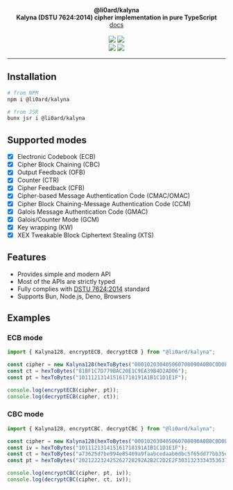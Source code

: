 <p align="center">
    <b>@li0ard/kalyna</b><br>
    <b>Kalyna (DSTU 7624:2014) cipher implementation in pure TypeScript</b>
    <br>
    <a href="https://li0ard.is-cool.dev/kalyna">docs</a>
    <br><br>
    <a href="https://github.com/li0ard/kalyna/actions/workflows/test.yml"><img src="https://github.com/li0ard/kalyna/actions/workflows/test.yml/badge.svg" /></a>
    <a href="https://github.com/li0ard/kalyna/blob/main/LICENSE"><img src="https://img.shields.io/github/license/li0ard/kalyna" /></a>
    <br>
    <a href="https://npmjs.com/package/@li0ard/kalyna"><img src="https://img.shields.io/npm/v/@li0ard/kalyna" /></a>
    <a href="https://jsr.io/@li0ard/kalyna"><img src="https://jsr.io/badges/@li0ard/kalyna" /></a>
    <br>
    <hr>
</p>

## Installation

```bash
# from NPM
npm i @li0ard/kalyna

# from JSR
bunx jsr i @li0ard/kalyna
```

## Supported modes
- [x] Electronic Codebook (ECB)
- [x] Cipher Block Chaining (CBC)
- [x] Output Feedback (OFB)
- [x] Counter (CTR)
- [x] Cipher Feedback (CFB)
- [x] Cipher-based Message Authentication Code (CMAC/OMAC)
- [x] Cipher Block Chaining-Message Authentication Code (CCM)
- [x] Galois Message Authentication Code (GMAC)
- [x] Galois/Counter Mode (GCM)
- [x] Key wrapping (KW)
- [x] XEX Tweakable Block Ciphertext Stealing (XTS)

## Features
- Provides simple and modern API
- Most of the APIs are strictly typed
- Fully complies with [DSTU 7624:2014](https://online.budstandart.com/upload/documents/121/109736_2.pdf) standard
- Supports Bun, Node.js, Deno, Browsers

## Examples
### ECB mode
```ts
import { Kalyna128, encryptECB, decryptECB } from "@li0ard/kalyna";

const cipher = new Kalyna128(hexToBytes("000102030405060708090A0B0C0D0E0F"));
const ct = hexToBytes("81BF1C7D779BAC20E1C9EA39B4D2AD06");
const pt = hexToBytes("101112131415161718191A1B1C1D1E1F");

console.log(encryptECB(cipher, pt));
console.log(decryptECB(cipher, ct));
```

### CBC mode
```ts
import { Kalyna128, encryptCBC, decryptCBC } from "@li0ard/kalyna";

const cipher = new Kalyna128(hexToBytes("000102030405060708090A0B0C0D0E0F"));
const iv = hexToBytes("101112131415161718191A1B1C1D1E1F");
const ct = hexToBytes("a73625d7be994e85469a9faabcedaab6dbc5f65dd77bb35e06bd7d1d8eafc8624d6cb31ce189c82b8979f2936de9bf14");
const pt = hexToBytes("202122232425262728292A2B2C2D2E2F303132333435363738393A3B3C3D3E3F404142434445464748494A4B4C4D4E4F");

console.log(encryptCBC(cipher, pt, iv));
console.log(decryptCBC(cipher, ct, iv));
```